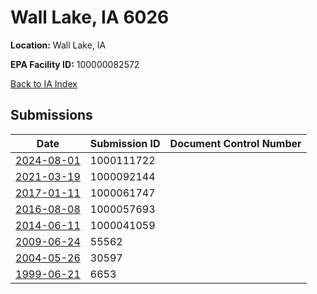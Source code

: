 # Wall Lake, IA 6026

**Location:** Wall Lake, IA

**EPA Facility ID:** 100000082572

[Back to IA Index](../../index.md)

## Submissions

| Date | Submission ID | Document Control Number |
|------|--------------|-------------------------|
| [2024-08-01](submissions/1000111722.md) | 1000111722 |  |
| [2021-03-19](submissions/1000092144.md) | 1000092144 |  |
| [2017-01-11](submissions/1000061747.md) | 1000061747 |  |
| [2016-08-08](submissions/1000057693.md) | 1000057693 |  |
| [2014-06-11](submissions/1000041059.md) | 1000041059 |  |
| [2009-06-24](submissions/55562.md) | 55562 |  |
| [2004-05-26](submissions/30597.md) | 30597 |  |
| [1999-06-21](submissions/6653.md) | 6653 |  |
